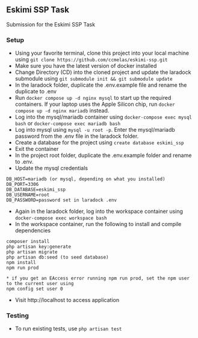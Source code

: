 ## Eskimi SSP Task

Submission for the Eskimi SSP Task


### Setup
- Using your favorite terminal, clone this project into your local machine using `git clone https://github.com/ccmelas/eskimi-ssp.git`
- Make sure you have the latest version of docker installed
- Change Directory (CD) into the cloned project and update the laradock submodule using `git submodule init && git submodule update`
- In the laradock folder, duplicate the .env.example file and rename the duplicate to .env
- Run `docker compose up -d nginx mysql` to start up the required containers. If your laptop uses the Apple Silicon chip, run `docker compose up -d nginx mariadb` instead.
- Log into the mysql/mariadb container using `docker-compose exec mysql bash` or `docker-compose exec mariadb bash`
- Log into mysql using `mysql -u root -p`. Enter the mysql/mariadb password from the .env file in the laradock folder.
- Create a database for the project using `create database eskimi_ssp`
- Exit the container
- In the project root folder, duplicate the .env.example folder and rename to .env.
- Update the mysql credentials 
```
DB_HOST=mariadb (or mysql, depending on what you installed)
DB_PORT=3306
DB_DATABASE=eskimi_ssp
DB_USERNAME=root
DB_PASSWORD=password set in laradock .env
``` 
- Again in the laradock folder, log into the workspace container using `docker-compose exec workspace bash`
- In the workspace container, run the following to install and compile dependencies 
```
composer install
php artisan key:generate
php artisan migrate
php artisan db:seed (to seed database)
npm install
npm run prod 

* if you get an EAccess error running npm run prod, set the npm user to the current user using
npm config set user 0
```
- Visit http://localhost to access application

### Testing
- To run existing tests, use `php artisan test`
